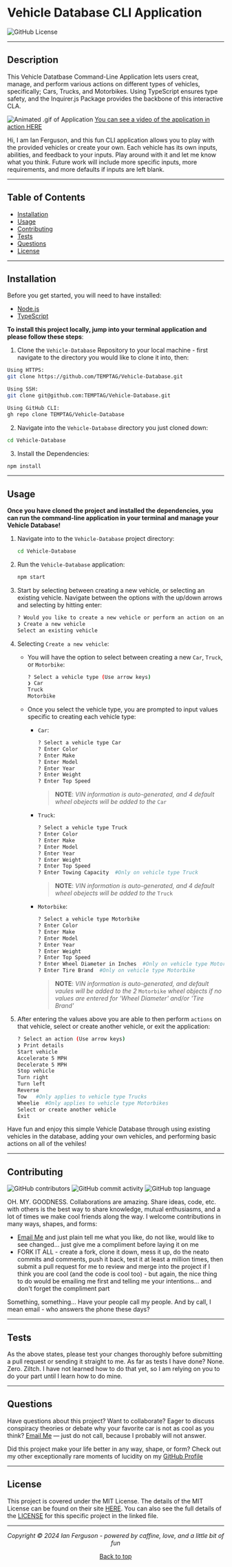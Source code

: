 ## <a name="top"></a>

# Vehicle Database CLI Application

![GitHub License](https://img.shields.io/github/license/TEMPTAG/readme-gen?label=License)

---

## Description

This Vehicle Datatbase Command-Line Application lets users creat, manage, and perform various actions on different types of vehicles, specifically; Cars, Trucks, and Motorbikes. Using TypeScript ensures type safety, and the Inquirer.js Package provides the backbone of this interactive CLA.

![Animated .gif of Application]()
[You can see a video of the application in action HERE](https://drive.google.com/file/d/1hy444v2owl5r73iQ6qsFHuBbt1lXHips/view)

Hi, I am Ian Ferguson, and this fun CLI application allows you to play with the provided vehicles or create your own. Each vehicle has its own inputs, abilities, and feedback to your inputs. Play around with it and let me know what you think. Future work will include more specific inputs, more requirements, and more defaults if inputs are left blank.

---

## Table of Contents

- [Installation](#installation)
- [Usage](#usage)
- [Contributing](#contributing)
- [Tests](#tests)
- [Questions](#questions)
- [License](#license)

---

## Installation

Before you get started, you will need to have installed:

- [Node.js](https://nodejs.org/)
- [TypeScript](https://www.typescriptlang.org/)

**To install this project locally, jump into your terminal application and please follow these steps**:

1. Clone the `Vehicle-Database` Repository to your local machine - first navigate to the directory you would like to clone it into, then:

```bash
Using HTTPS:
git clone https://github.com/TEMPTAG/Vehicle-Database.git

Using SSH:
git clone git@github.com:TEMPTAG/Vehicle-Database.git

Using GitHub CLI:
gh repo clone TEMPTAG/Vehicle-Database
```

2. Navigate into the `Vehicle-Database` directory you just cloned down:

```bash
cd Vehicle-Database
```

3. Install the Dependencies:

```bash
npm install
```

---

## Usage

**Once you have cloned the project and installed the dependencies, you can run the command-line application in your terminal and manage your Vehicle Database!**

1.  Navigate into to the `Vehicle-Database` project directory:

    ```bash
    cd Vehicle-Database
    ```

2.  Run the `Vehicle-Database` application:

    ```bash
    npm start
    ```

3.  Start by selecting between creating a new vehicle, or selecting an existing vehicle. Navigate between the options with the up/down arrows and selecting by hitting enter:

    ```bash
    ? Would you like to create a new vehicle or perform an action on an existing vehicle? (Use arrow keys)
    ❯ Create a new vehicle
    Select an existing vehicle
    ```

4.  Selecting `Create a new vehicle`:

    - You will have the option to select between creating a new `Car`, `Truck`, or `Motorbike`:

      ```bash
      ? Select a vehicle type (Use arrow keys)
      ❯ Car
      Truck
      Motorbike
      ```

    - Once you select the vehicle type, you are prompted to input values specific to creating each vehicle type:

      - `Car`:

        ```bash
        ? Select a vehicle type Car
        ? Enter Color
        ? Enter Make
        ? Enter Model
        ? Enter Year
        ? Enter Weight
        ? Enter Top Speed
        ```

        > **NOTE**:
        > _VIN information is auto-generated, and 4 default wheel obejects will be added to the_ `Car`

      - `Truck`:

        ```bash
        ? Select a vehicle type Truck
        ? Enter Color
        ? Enter Make
        ? Enter Model
        ? Enter Year
        ? Enter Weight
        ? Enter Top Speed
        ? Enter Towing Capacity  #Only on vehicle type Truck
        ```

        > **NOTE**:
        > _VIN information is auto-generated, and 4 default wheel obejects will be added to the_ `Truck`

      - `Motorbike`:

        ```bash
        ? Select a vehicle type Motorbike
        ? Enter Color
        ? Enter Make
        ? Enter Model
        ? Enter Year
        ? Enter Weight
        ? Enter Top Speed
        ? Enter Wheel Diameter in Inches  #Only on vehicle type Motorbike
        ? Enter Tire Brand  #Only on vehicle type Motorbike
        ```

        > **NOTE**:
        > _VIN information is auto-generated, and default vaules will be added to the 2_ `Motorbike` _wheel objects if no values are entered for 'Wheel Diameter' and/or 'Tire Brand'_

5.  After entering the values above you are able to then perform `actions` on that vehicle, select or create another vehicle, or exit the application:

    ```bash
    ? Select an action (Use arrow keys)
    ❯ Print details
    Start vehicle
    Accelerate 5 MPH
    Decelerate 5 MPH
    Stop vehicle
    Turn right
    Turn left
    Reverse
    Tow   #Only applies to vehicle type Trucks
    Wheelie  #Only applies to vehicle type Motorbikes
    Select or create another vehicle
    Exit
    ```

Have fun and enjoy this simple Vehicle Database through using existing vehicles in the database, adding your own vehicles, and performing basic actions on all of the vehiles!

---

## Contributing

![GitHub contributors](https://img.shields.io/github/contributors/TEMPTAG/Vehicle-Database?color=green) ![GitHub commit activity](https://img.shields.io/github/commit-activity/t/TEMPTAG/Vehicle-Database) ![GitHub top language](https://img.shields.io/github/languages/top/TEMPTAG/Vehicle-Database)

OH. MY. GOODNESS. Collaborations are amazing. Share ideas, code, etc. with others is the best way to share knowledge, mutual enthusiasms, and a lot of times we make cool friends along the way. I welcome contributions in many ways, shapes, and forms:

- [Email Me](mailto:iansterlingferguson@gmail.com) and just plain tell me what you like, do not like, would like to see changed... just give me a compliment before laying it on me
- FORK IT ALL - create a fork, clone it down, mess it up, do the neato commits and comments, push it back, test it at least a million times, then submit a pull request for me to review and merge into the project if I think you are cool (and the code is cool too) - but again, the nice thing to do would be emailing me first and telling me your intentions... and don't forget the compliment part

Something, something... Have your people call my people. And by call, I mean email - who answers the phone these days?

---

## Tests

As the above states, please test your changes thoroughly before submitting a pull request or sending it straight to me. As far as tests I have done? None. Zero. Ziltch. I have not learned how to do that yet, so I am relying on you to do your part until I learn how to do mine.

---

## Questions

Have questions about this project? Want to collaborate? Eager to discuss conspiracy theories or debate why your favorite car is not as cool as you think? [Email Me](mailto:iansterlingferguson@gmail.com) — just do not call, because I probably will not answer.

Did this project make your life better in any way, shape, or form? Check out my other exceptionally rare moments of lucidity on my [GitHub Profile](https://github.com/TEMPTAG)

---

## License

This project is covered under the MIT License. The details of the MIT License can be found on their site [HERE](https://opensource.org/licenses/MIT). You can also see the full details of the [LICENSE](./LICENSE) for this specific project in the linked file.

---

<div align="center">
<em>Copyright © 2024 Ian Ferguson - powered by caffine, love, and a little bit of fun</em>

[Back to top](#top)

</div>
